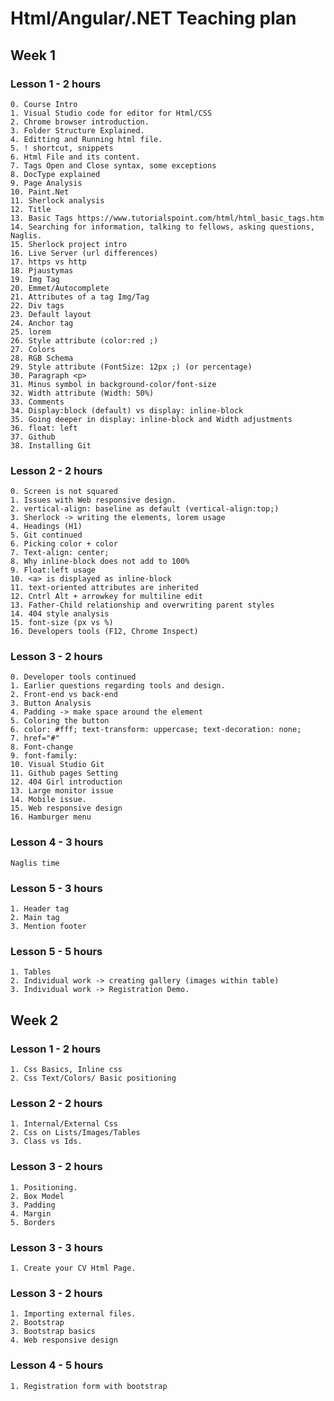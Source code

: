 
# Html/Angular/.NET Teaching plan

## Week 1

### Lesson 1 - 2 hours

    0. Course Intro
    1. Visual Studio code for editor for Html/CSS
    2. Chrome browser introduction.
    3. Folder Structure Explained.
    4. Editting and Running html file.
    5. ! shortcut, snippets
    6. Html File and its content.
    7. Tags Open and Close syntax, some exceptions
    8. DocType explained
    9. Page Analysis
    10. Paint.Net
    11. Sherlock analysis
    12. Title
    13. Basic Tags https://www.tutorialspoint.com/html/html_basic_tags.htm
    14. Searching for information, talking to fellows, asking questions, Naglis.
    15. Sherlock project intro
    16. Live Server (url differences)
    17. https vs http
    18. Pjaustymas
    19. Img Tag 
    20. Emmet/Autocomplete
    21. Attributes of a tag Img/Tag
    22. Div tags
    23. Default layout
    24. Anchor tag
    25. lorem
    26. Style attribute (color:red ;)
    27. Colors
    28. RGB Schema
    29. Style attribute (FontSize: 12px ;) (or percentage)
    30. Paragraph <p>
    31. Minus symbol in background-color/font-size
    32. Width attribute (Width: 50%)
    33. Comments
    34. Display:block (default) vs display: inline-block
    35. Going deeper in display: inline-block and Width adjustments
    36. float: left
    37. Github
    38. Installing Git

### Lesson 2 - 2 hours

    0. Screen is not squared
    1. Issues with Web responsive design.
    2. vertical-align: baseline as default (vertical-align:top;)
    3. Sherlock -> writing the elements, lorem usage
    4. Headings (H1)
    5. Git continued
    6. Picking color + color
    7. Text-align: center;
    8. Why inline-block does not add to 100%
    9. Float:left usage
    10. <a> is displayed as inline-block
    11. text-oriented attributes are inherited
    12. Cntrl Alt + arrowkey for multiline edit
    13. Father-Child relationship and overwriting parent styles
    14. 404 style analysis
    15. font-size (px vs %)
    16. Developers tools (F12, Chrome Inspect)

### Lesson 3 - 2 hours

    0. Developer tools continued
    1. Earlier questions regarding tools and design.
    2. Front-end vs back-end
    3. Button Analysis 
    4. Padding -> make space around the element
    5. Coloring the button
    6. color: #fff; text-transform: uppercase; text-decoration: none;
    7. href="#"
    8. Font-change
    9. font-family:
    10. Visual Studio Git
    11. Github pages Setting
    12. 404 Girl introduction
    13. Large monitor issue
    14. Mobile issue.
    15. Web responsive design
    16. Hamburger menu

### Lesson 4 - 3 hours

    Naglis time

### Lesson 5 - 3 hours

    1. Header tag
    2. Main tag
    3. Mention footer

### Lesson 5 - 5 hours

    1. Tables 
    2. Individual work -> creating gallery (images within table)
    3. Individual work -> Registration Demo.

## Week 2

### Lesson 1 - 2 hours

    1. Css Basics, Inline css
    2. Css Text/Colors/ Basic positioning

### Lesson 2 - 2 hours

    1. Internal/External Css
    2. Css on Lists/Images/Tables 
    3. Class vs Ids.

### Lesson 3 - 2 hours

    1. Positioning.
    2. Box Model
    3. Padding
    4. Margin
    5. Borders

### Lesson 3 - 3 hours

    1. Create your CV Html Page.

### Lesson 3 - 2 hours

    1. Importing external files.
    2. Bootstrap
    3. Bootstrap basics
    4. Web responsive design

### Lesson 4 - 5 hours

    1. Registration form with bootstrap

